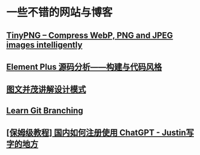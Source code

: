 # 一些不错的网站与博客

## [TinyPNG – Compress WebP, PNG and JPEG images intelligently](https://tinypng.com/)

## [Element Plus 源码分析——构建与代码风格](https://blog.sxzz.moe/element-plus/#%E9%A1%B9%E7%9B%AE%E6%A6%82%E8%BF%B0)

## [图文并茂讲解设计模式](https://refactoringguru.cn/design-patterns)

## [Learn Git Branching](https://learngitbranching.js.org/?locale=zh_CN)

## [\[保姆级教程\] 国内如何注册使用 ChatGPT - Justin写字的地方](https://zblogs.top/how-to-register-openai-chatgpt-in-china/)
